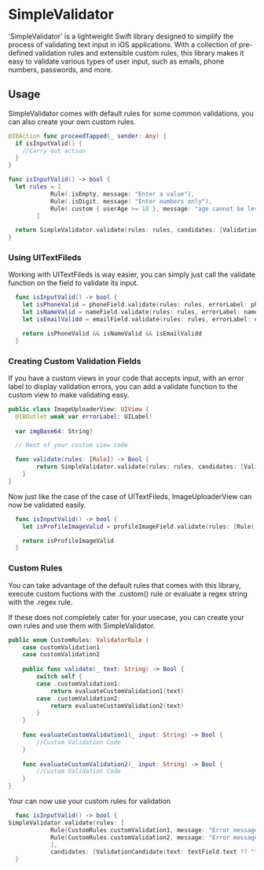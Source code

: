 
# SimpleValidator

'SimpleValidator' is a lightweight Swift library designed to simplify the process of validating text input in iOS applications. With a collection of pre-defined validation rules and extensible custom rules, this library makes it easy to validate various types of user input, such as emails, phone numbers, passwords, and more.


## Usage

SimpleValidator comes with default rules for some common validations, you can also create your own custom rules.

```swift
@IBAction func proceedTapped(_ sender: Any) {
  if isInputValid() {
    //Carry out action
  }
}

func isInputValid() -> bool {
  let rules = [
            Rule(.isEmpty, message: "Enter a value"),
            Rule(.isDigit, message: "Enter numbers only"),
            Rule(.custom { userAge >= 18 }, message: "age cannot be less than 18")
        ]

  return SimpleValidator.validate(rules: rules, candidates: [ValidationCandidate(text: textField.text ?? "", errorLabel: errorLabel)])
}
```

### Using UITextFileds
Working with UITextFileds is way easier, you can simply just call the validate function on the field to validate its input. 

```swift
  func isInputValid() -> bool {
    let isPhoneValid = phoneField.validate(rules: rules, errorLabel: phoneErrorLabel)
    let isNameValid = nameField.validate(rules: rules, errorLabel: nameErrorLabel)
    let isEmailValidd = emailField.validate(rules: rules, errorLabel: emailErrorLabel)

    return isPhoneValid && isNameValid && isEmailValidd
  }
```

### Creating Custom Validation Fields
If you have a custom views in your code that accepts input, with an error label to display validation errors, you can add a validate function to the custom view to make validating easy. 

```swift
public class ImageUploaderView: UIView { 
  @IBOutlet weak var errorLabel: UILabel!
  
  var imgBase64: String?

  // Rest of your custom view code

  func validate(rules: [Rule]) -> Bool {
        return SimpleValidator.validate(rules: rules, candidates: [ValidationCandidate(text: imgBase64 ?? "", errorLabel: errorLabel)])
    } 
}
```

Now just like the case of the case of UITextFileds, ImageUploaderView can now be validated easily.

```swift
  func isInputValid() -> bool {
    let isProfileImageValid = profileImageField.validate(rules: [Rule(.isEmpty, message: "Enter a value")])

    return isProfileImageValid
  }
```

### Custom Rules
You can take advantage of the default rules that comes with this library, execute custom fuctions with the .custom() rule or evaluate a regex string with the .regex rule.

If these does not completely cater for your usecase, you can create your own rules and use them with SimpleValidator.

```swift
public enum CustomRules: ValidatorRule {
    case customValidation1
    case customValidation2
    
    public func validate(_ text: String) -> Bool {
        switch self {
        case .customValidation1:
            return evaluateCustomValidation1(text)
        case .customValidation2:
            return evaluateCustomValidation2(text)
        }
    }
    
    func evaluateCustomValidation1(_ input: String) -> Bool {
        //Custom Validation Code
    }
        
    func evaluateCustomValidation2(_ input: String) -> Bool {
        //Custom Validation Code
    }
}
```

Your can now use your custom rules for validation

```swift
  func isInputValid() -> bool {
SimpleValidator.validate(rules: [
            Rule(CustomRules.customValidation1, message: "Error message"),
            Rule(CustomRules.customValidation2, message: "Error message")
            ],
            candidates: [ValidationCandidate(text: textField.text ?? "", errorLabel: errorLabel)])
  }
```
